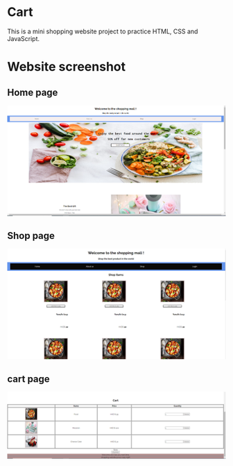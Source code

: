 # Cart

This is a mini shopping website project to practice HTML, CSS and JavaScript.

# Website screenshot

## Home page
![home](./screenshot_for_cart_readme/home.PNG)

## Shop page
![shop](./screenshot_for_cart_readme/shop.PNG)

## cart page
![cart](./screenshot_for_cart_readme/cart.PNG)
